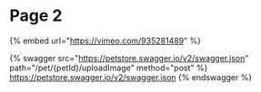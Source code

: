 # Page 2

{% embed url="https://vimeo.com/935281489" %}


{% swagger src="https://petstore.swagger.io/v2/swagger.json" path="/pet/{petId}/uploadImage" method="post" %} https://petstore.swagger.io/v2/swagger.json {% endswagger %}
